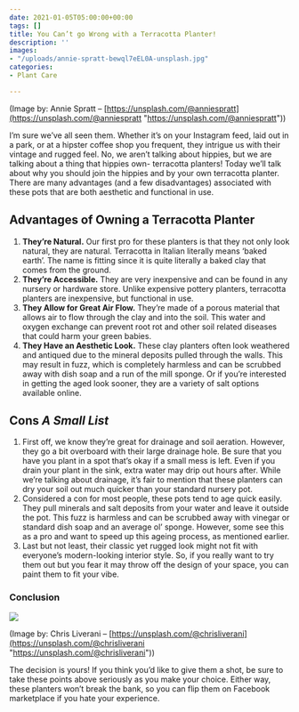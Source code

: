```yaml
---
date: 2021-01-05T05:00:00+00:00
tags: []
title: You Can’t go Wrong with a Terracotta Planter!
description: ''
images:
- "/uploads/annie-spratt-bewql7eEL0A-unsplash.jpg"
categories:
- Plant Care

---
```

(Image by: Annie Spratt – [https://unsplash.com/@anniespratt](https://unsplash.com/@anniespratt "https://unsplash.com/@anniespratt"))

I’m sure we’ve all seen them. Whether it’s on your Instagram feed, laid out in a park, or at a hipster coffee shop you frequent, they intrigue us with their vintage and rugged feel. No, we aren’t talking about hippies, but we are talking about a thing that hippies own- terracotta planters! Today we’ll talk about why you should join the hippies and by your own terracotta planter. There are many advantages (and a few disadvantages) associated with these pots that are both aesthetic and functional in use.

## Advantages of Owning a Terracotta Planter

1. **They’re Natural.** Our first pro for these planters is that they not only look natural, they are natural. Terracotta in Italian literally means ‘baked earth’. The name is fitting since it is quite literally a baked clay that comes from the ground.
2. **They’re Accessible.** They are very inexpensive and can be found in any nursery or hardware store. Unlike expensive pottery planters, terracotta planters are inexpensive, but functional in use.
3. **They Allow for Great Air Flow.** They’re made of a porous material that allows air to flow through the clay and into the soil. This water and oxygen exchange can prevent root rot and other soil related diseases that could harm your green babies.
4. **They Have an Aesthetic Look.** These clay planters often look weathered and antiqued due to the mineral deposits pulled through the walls. This may result in fuzz, which is completely harmless and can be scrubbed away with dish soap and a run of the mill sponge. Or if you’re interested in getting the aged look sooner, they are a variety of salt options available online.

## Cons *A Small List*

1. First off, we know they’re great for drainage and soil aeration. However, they go a bit overboard with their large drainage hole. Be sure that you have you plant in a spot that’s okay if a small mess is left. Even if you drain your plant in the sink, extra water may drip out hours after. While we’re talking about drainage, it’s fair to mention that these planters can dry your soil out much quicker than your standard nursery pot.
2. Considered a con for most people, these pots tend to age quick easily. They pull minerals and salt deposits from your water and leave it outside the pot. This fuzz is harmless and can be scrubbed away with vinegar or standard dish soap and an average ol’ sponge. However, some see this as a pro and want to speed up this ageing process, as mentioned earlier.
3. Last but not least, their classic yet rugged look might not fit with everyone’s modern-looking interior style. So, if you really want to try them out but you fear it may throw off the design of your space, you can paint them to fit your vibe.

### Conclusion

![](/uploads/chris-liverani-icuCJlKLOng-unsplash.jpg)

(Image by: Chris Liverani – [https://unsplash.com/@chrisliverani](https://unsplash.com/@chrisliverani "https://unsplash.com/@chrisliverani"))

The decision is yours! If you think you’d like to give them a shot, be sure to take these points above seriously as you make your choice. Either way, these planters won’t break the bank, so you can flip them on Facebook marketplace if you hate your experience.